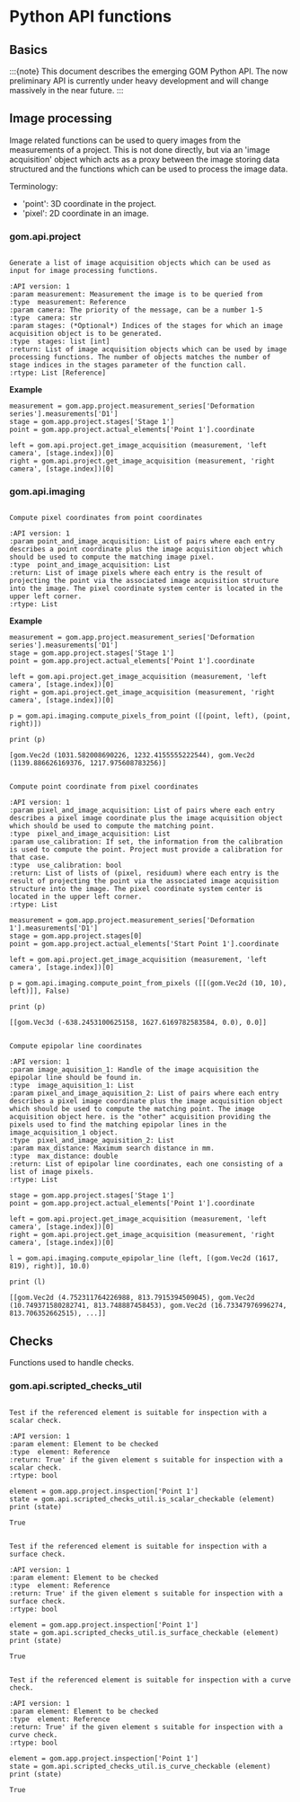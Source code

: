# Python API functions

## Basics

:::{note}
This document describes the emerging GOM Python API. The now preliminary API is currently under heavy development and will change massively in the near future.
:::

## Image processing

Image related functions can be used to query images from the measurements of a project. This is not done directly, but via an 'image acquisition' object which acts as a proxy between the image storing data structured and the functions which can be used to process the image data.

Terminology:

* 'point': 3D coordinate in the project.
* 'pixel': 2D coordinate in an image.

### gom.api.project

```{py:function} gom.api.project.get_image_aquisition (measurement, camera, stages)

Generate a list of image acquisition objects which can be used as input for image processing functions.

:API version: 1
:param measurement: Measurement the image is to be queried from
:type  measurement: Reference
:param camera: The priority of the message, can be a number 1-5
:type  camera: str
:param stages: (*Optional*) Indices of the stages for which an image acquisition object is to be generated.
:type  stages: list [int]
:return: List of image acquisition objects which can be used by image processing functions. The number of objects matches the number of stage indices in the stages parameter of the function call.
:rtype: List [Reference]
```

**Example**

```
measurement = gom.app.project.measurement_series['Deformation series'].measurements['D1']
stage = gom.app.project.stages['Stage 1']
point = gom.app.project.actual_elements['Point 1'].coordinate
 
left = gom.api.project.get_image_acquisition (measurement, 'left camera', [stage.index])[0]
right = gom.api.project.get_image_acquisition (measurement, 'right camera', [stage.index])[0]
```

### gom.api.imaging

```{py:function} gom.api.imaging.compute_pixels_from_point (point_and_image_acquisition)

Compute pixel coordinates from point coordinates

:API version: 1
:param point_and_image_acquisition: List of pairs where each entry describes a point coordinate plus the image acquisition object which should be used to compute the matching image pixel.
:type  point_and_image_acquisition: List
:return: List of image pixels where each entry is the result of projecting the point via the associated image acquisition structure into the image. The pixel coordinate system center is located in the upper left corner.
:rtype: List
```

**Example**

```
measurement = gom.app.project.measurement_series['Deformation series'].measurements['D1']
stage = gom.app.project.stages['Stage 1']
point = gom.app.project.actual_elements['Point 1'].coordinate
 
left = gom.api.project.get_image_acquisition (measurement, 'left camera', [stage.index])[0]
right = gom.api.project.get_image_acquisition (measurement, 'right camera', [stage.index])[0]
 
p = gom.api.imaging.compute_pixels_from_point ([(point, left), (point, right)])
 
print (p)
```
```
[gom.Vec2d (1031.582008690226, 1232.4155555222544), gom.Vec2d (1139.886626169376, 1217.975608783256)]
```

```{py:function} gom.api.imaging.compute_point_from_pixels ([[pixel_and_image acquisition]], use_calibration)

Compute point coordinate from pixel coordinates

:API version: 1
:param pixel_and_image_acquisition: List of pairs where each entry describes a pixel image coordinate plus the image acquisition object which should be used to compute the matching point.
:type  pixel_and_image_acquisition: List
:param use_calibration: If set, the information from the calibration is used to compute the point. Project must provide a calibration for that case.
:type  use_calibration: bool
:return: List of lists of (pixel, residuum) where each entry is the result of projecting the point via the associated image acquisition structure into the image. The pixel coordinate system center is located in the upper left corner.
:rtype: List
```

```
measurement = gom.app.project.measurement_series['Deformation 1'].measurements['D1']
stage = gom.app.project.stages[0]
point = gom.app.project.actual_elements['Start Point 1'].coordinate
 
left = gom.api.project.get_image_acquisition (measurement, 'left camera', [stage.index])[0]
 
p = gom.api.imaging.compute_point_from_pixels ([[(gom.Vec2d (10, 10), left)]], False)
 
print (p)
```
```
[[gom.Vec3d (-638.2453100625158, 1627.6169782583584, 0.0), 0.0]]
```

```{py:function} gom.api.imaging.compute_epipolar_line (image_acquisition_1, [pixel_and_image_acquisition]_2, max_distance)

Compute epipolar line coordinates

:API version: 1
:param image_aquisition_1: Handle of the image acquisition the epipolar line should be found in.
:type  image_aquisition_1: List
:param pixel_and_image_aquisition_2: List of pairs where each entry describes a pixel image coordinate plus the image acquisition object which should be used to compute the matching point. The image acquisition object here. is the "other" acquisition providing the pixels used to find the matching epipolar lines in the image_acquisition_1 object.
:type  pixel_and_image_aquisition_2: List
:param max_distance: Maximum search distance in mm.
:type  max_distance: double
:return: List of epipolar line coordinates, each one consisting of a list of image pixels.
:rtype: List
```

```
stage = gom.app.project.stages['Stage 1']
point = gom.app.project.actual_elements['Point 1'].coordinate
 
left = gom.api.project.get_image_acquisition (measurement, 'left camera', [stage.index])[0]
right = gom.api.project.get_image_acquisition (measurement, 'right camera', [stage.index])[0]
 
l = gom.api.imaging.compute_epipolar_line (left, [(gom.Vec2d (1617, 819), right)], 10.0)
 
print (l)
```
```
[[gom.Vec2d (4.752311764226988, 813.7915394509045), gom.Vec2d (10.749371580282741, 813.748887458453), gom.Vec2d (16.73347976996274, 813.706352662515), ...]]
```

## Checks

Functions used to handle checks.

### gom.api.scripted_checks_util

```{py:function} gom.api.scripted_checks_util.is_scalar_checkable (element)

Test if the referenced element is suitable for inspection with a scalar check.

:API version: 1
:param element: Element to be checked
:type  element: Reference
:return: True' if the given element s suitable for inspection with a scalar check.
:rtype: bool
```

```
element = gom.app.project.inspection['Point 1']
state = gom.api.scripted_checks_util.is_scalar_checkable (element)
print (state)
```
```
True
```

```{py:function} gom.api.scripted_checks_util.is_surface_checkable (element)

Test if the referenced element is suitable for inspection with a surface check.

:API version: 1
:param element: Element to be checked
:type  element: Reference
:return: True' if the given element s suitable for inspection with a surface check.
:rtype: bool
```

```
element = gom.app.project.inspection['Point 1']
state = gom.api.scripted_checks_util.is_surface_checkable (element)
print (state)
```
```
True
```

```{py:function} gom.api.scripted_checks_util.is_curve_checkable (element)

Test if the referenced element is suitable for inspection with a curve check.

:API version: 1
:param element: Element to be checked
:type  element: Reference
:return: True' if the given element s suitable for inspection with a curve check.
:rtype: bool
```

```
element = gom.app.project.inspection['Point 1']
state = gom.api.scripted_checks_util.is_curve_checkable (element)
print (state)
```
```
True
```